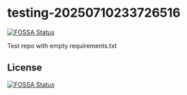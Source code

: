 # testing-20250710233726516
[![FOSSA Status](https://app.fossa.com/api/projects/git%2Bgithub.com%2Fkirogum%2Ftesting-20250710233726516.svg?type=shield)](https://app.fossa.com/projects/git%2Bgithub.com%2Fkirogum%2Ftesting-20250710233726516?ref=badge_shield)

Test repo with empty requirements.txt


## License
[![FOSSA Status](https://app.fossa.com/api/projects/git%2Bgithub.com%2Fkirogum%2Ftesting-20250710233726516.svg?type=large)](https://app.fossa.com/projects/git%2Bgithub.com%2Fkirogum%2Ftesting-20250710233726516?ref=badge_large)